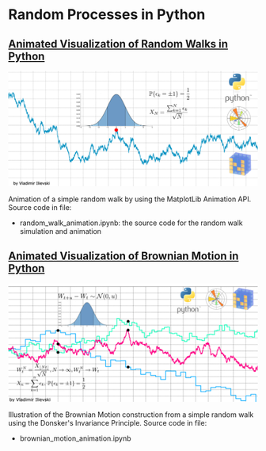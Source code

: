 # Random Processes in Python

## [Animated Visualization of Random Walks in Python](https://ilievskiv.github.io/blog/2020-04-12-random-walk/)

<center>
<img src="../assets/random_walk_teaser.png" alt="Random Walk plot using Python, MatplotLib and NumPy" />
</center>

Animation of a simple random walk by using the MatplotLib Animation API. Source code in file:

- random_walk_animation.ipynb: the source code for the random walk simulation and animation

## [Animated Visualization of Brownian Motion in Python](https://ilievskiv.github.io/blog/2020-04-16-brownian-motion/)

<center>
<img src="../assets/brownian_motion_teaser.png" alt="Brownian Motion plot using Python, MatplotLib and NumPy" />
</center>

Illustration of the Brownian Motion construction from a simple random walk using the Donsker's Invariance Principle. Source code in file:

- brownian_motion_animation.ipynb